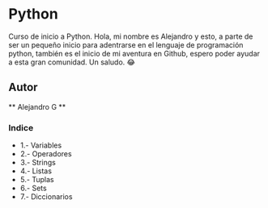 # Python
Curso de inicio a Python. Hola, mi nombre es Alejandro y esto, a parte de ser un pequeño inicio para adentrarse en el lenguaje de programación python, también es el inicio de mi aventura en Github, espero poder ayudar a esta gran comunidad. Un saludo. 😂

## Autor
** Alejandro G **

### Indice
- 1.- Variables
- 2.- Operadores
- 3.- Strings
- 4.- Listas
- 5.- Tuplas
- 6.- Sets
- 7.- Diccionarios